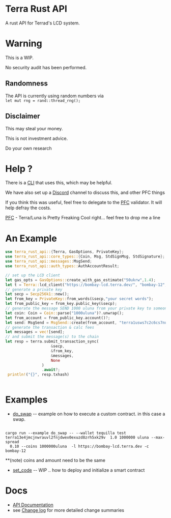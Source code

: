 # Terra Rust API
A rust API for Terrad's LCD system.

# Warning
This is a WIP.

No security audit has been performed.

## Randomness
The API is currently using random numbers via     
`
let mut rng = rand::thread_rng();
`
## Disclaimer

This may steal your money.

This is not investment advice.

Do your own research


# Help ?
There is a [CLI](https://github.com/pfc-validator/terra-rust) that uses this, which may be helpful.

We have also set up a [Discord](https://discord.gg/zKVWs4HhJD) channel to discuss this, and other PFC things

If you think this was useful, feel free to delegate to the [PFC](https://station.terra.money/validator/terravaloper12g4nkvsjjnl0t7fvq3hdcw7y8dc9fq69nyeu9q) validator. It will help defray the costs.

[PFC](https://twitter.com/PFC_Validator) - Terra/Luna is Pretty Freaking Cool right... feel free to drop me a line 

# An Example
```rust
use terra_rust_api::{Terra, GasOptions, PrivateKey};
use terra_rust_api::core_types::{Coin, Msg, StdSignMsg, StdSignature};
use terra_rust_api::messages::MsgSend;
use terra_rust_api::auth_types::AuthAccountResult;

// set up the LCD client
let gas_opts = GasOptions::create_with_gas_estimate("50ukrw",1.4);
let t = Terra::lcd_client("https://bombay-lcd.terra.dev/", "bombay-12", &gas_opts).await?;
// generate a private key
let secp = Secp256k1::new();
let from_key = PrivateKey::from_words(&secp,"your secret words");
let from_public_key = from_key.public_key(&secp);
// generate the message SEND 1000 uluna from your private key to someone else
let coin: Coin = Coin::parse("1000uluna")?.unwrap();
let from_account = from_public_key.account()?;
let send: MsgSend = MsgSend::create(from_account, "terra1usws7c2c6cs7nuc8vma9qzaky5pkgvm2uag6rh", vec![coin]);
// generate the transaction & calc fees
let messages = vec![send];
// and submit the message(s) to the chain
let resp = terra.submit_transaction_sync(
                    &secp,
                    &from_key,
                    &messages,
                    None
                )
                .await?;
 println!("{}", resp.txhash)
 
```
# Examples
* [do_swap](./examples/do_swap.rs) -- example on how to execute a custom contract. in this case a swap.
```shell

cargo run --example do_swap -- --wallet tequilla test terra13e4jmcjnwrauvl2fnjdwex0exuzd8zrh5xk29v  1.0 1000000 uluna --max-spread
  0.10 --coins 1000000uluna  -l https://bombay-lcd.terra.dev -c bombay-12

```
**(note) coins and amount need to be the same
* [set_code](./examples/set_code.rs) -- WIP .. how to deploy and initialize a smart contract

# Docs 
* [API Documentation](https://docs.rs/terra-rust-api)
* see [Change log](https://github.com/PFC-Validator/terra-rust/blob/main/terra-rust-api/Changelog.md) for more detailed change summaries